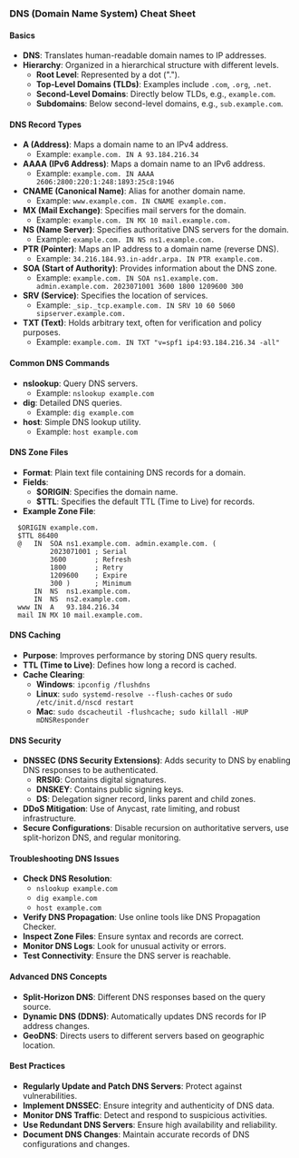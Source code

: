 ### DNS (Domain Name System) Cheat Sheet

#### Basics
- **DNS**: Translates human-readable domain names to IP addresses.
- **Hierarchy**: Organized in a hierarchical structure with different levels.
  - **Root Level**: Represented by a dot (".").
  - **Top-Level Domains (TLDs)**: Examples include `.com`, `.org`, `.net`.
  - **Second-Level Domains**: Directly below TLDs, e.g., `example.com`.
  - **Subdomains**: Below second-level domains, e.g., `sub.example.com`.

#### DNS Record Types
- **A (Address)**: Maps a domain name to an IPv4 address.
  - Example: `example.com. IN A 93.184.216.34`
- **AAAA (IPv6 Address)**: Maps a domain name to an IPv6 address.
  - Example: `example.com. IN AAAA 2606:2800:220:1:248:1893:25c8:1946`
- **CNAME (Canonical Name)**: Alias for another domain name.
  - Example: `www.example.com. IN CNAME example.com.`
- **MX (Mail Exchange)**: Specifies mail servers for the domain.
  - Example: `example.com. IN MX 10 mail.example.com.`
- **NS (Name Server)**: Specifies authoritative DNS servers for the domain.
  - Example: `example.com. IN NS ns1.example.com.`
- **PTR (Pointer)**: Maps an IP address to a domain name (reverse DNS).
  - Example: `34.216.184.93.in-addr.arpa. IN PTR example.com.`
- **SOA (Start of Authority)**: Provides information about the DNS zone.
  - Example: `example.com. IN SOA ns1.example.com. admin.example.com. 2023071001 3600 1800 1209600 300`
- **SRV (Service)**: Specifies the location of services.
  - Example: `_sip._tcp.example.com. IN SRV 10 60 5060 sipserver.example.com.`
- **TXT (Text)**: Holds arbitrary text, often for verification and policy purposes.
  - Example: `example.com. IN TXT "v=spf1 ip4:93.184.216.34 -all"`

#### Common DNS Commands
- **nslookup**: Query DNS servers.
  - Example: `nslookup example.com`
- **dig**: Detailed DNS queries.
  - Example: `dig example.com`
- **host**: Simple DNS lookup utility.
  - Example: `host example.com`

#### DNS Zone Files
- **Format**: Plain text file containing DNS records for a domain.
- **Fields**:
  - **$ORIGIN**: Specifies the domain name.
  - **$TTL**: Specifies the default TTL (Time to Live) for records.
- **Example Zone File**:
```
  $ORIGIN example.com.
  $TTL 86400
  @   IN  SOA ns1.example.com. admin.example.com. (
          2023071001 ; Serial
          3600       ; Refresh
          1800       ; Retry
          1209600    ; Expire
          300 )      ; Minimum
      IN  NS  ns1.example.com.
      IN  NS  ns2.example.com.
  www IN  A   93.184.216.34
  mail IN MX 10 mail.example.com.
```

#### DNS Caching
- **Purpose**: Improves performance by storing DNS query results.
- **TTL (Time to Live)**: Defines how long a record is cached.
- **Cache Clearing**:
  - **Windows**: `ipconfig /flushdns`
  - **Linux**: `sudo systemd-resolve --flush-caches` or `sudo /etc/init.d/nscd restart`
  - **Mac**: `sudo dscacheutil -flushcache; sudo killall -HUP mDNSResponder`

#### DNS Security
- **DNSSEC (DNS Security Extensions)**: Adds security to DNS by enabling DNS responses to be authenticated.
  - **RRSIG**: Contains digital signatures.
  - **DNSKEY**: Contains public signing keys.
  - **DS**: Delegation signer record, links parent and child zones.
- **DDoS Mitigation**: Use of Anycast, rate limiting, and robust infrastructure.
- **Secure Configurations**: Disable recursion on authoritative servers, use split-horizon DNS, and regular monitoring.

#### Troubleshooting DNS Issues
- **Check DNS Resolution**:
  - `nslookup example.com`
  - `dig example.com`
  - `host example.com`
- **Verify DNS Propagation**: Use online tools like DNS Propagation Checker.
- **Inspect Zone Files**: Ensure syntax and records are correct.
- **Monitor DNS Logs**: Look for unusual activity or errors.
- **Test Connectivity**: Ensure the DNS server is reachable.

#### Advanced DNS Concepts
- **Split-Horizon DNS**: Different DNS responses based on the query source.
- **Dynamic DNS (DDNS)**: Automatically updates DNS records for IP address changes.
- **GeoDNS**: Directs users to different servers based on geographic location.

#### Best Practices
- **Regularly Update and Patch DNS Servers**: Protect against vulnerabilities.
- **Implement DNSSEC**: Ensure integrity and authenticity of DNS data.
- **Monitor DNS Traffic**: Detect and respond to suspicious activities.
- **Use Redundant DNS Servers**: Ensure high availability and reliability.
- **Document DNS Changes**: Maintain accurate records of DNS configurations and changes.